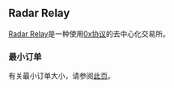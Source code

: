 ## Radar Relay

[Radar Relay](https://radarrelay.com/)是一种使用[0x协议](https://0x.org/)的去中心化交易所。

### 最小订单

有关最小订单大小，请参阅[此页](https://support.radarrelay.com/en/support/solutions/articles/42000022036-do-you-have-a-minimum-or-maximum-order-size-)。




